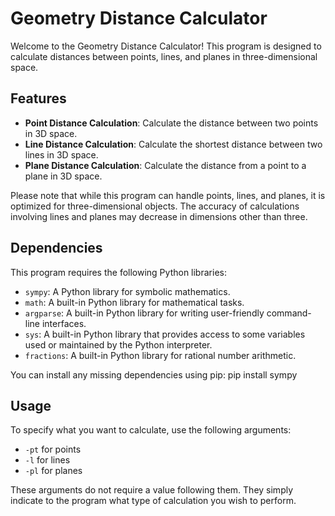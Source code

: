 # Geometry Distance Calculator

Welcome to the Geometry Distance Calculator! This program is designed to calculate distances between points, lines, and planes in three-dimensional space.

## Features
- **Point Distance Calculation**: Calculate the distance between two points in 3D space.
- **Line Distance Calculation**: Calculate the shortest distance between two lines in 3D space.
- **Plane Distance Calculation**: Calculate the distance from a point to a plane in 3D space.

Please note that while this program can handle points, lines, and planes, it is optimized for three-dimensional objects. The accuracy of calculations involving lines and planes may decrease in dimensions other than three.

## Dependencies
This program requires the following Python libraries:
- `sympy`: A Python library for symbolic mathematics.
- `math`: A built-in Python library for mathematical tasks.
- `argparse`: A built-in Python library for writing user-friendly command-line interfaces.
- `sys`: A built-in Python library that provides access to some variables used or maintained by the Python interpreter.
- `fractions`: A built-in Python library for rational number arithmetic.

You can install any missing dependencies using pip:
pip install sympy

## Usage
To specify what you want to calculate, use the following arguments:
- `-pt` for points
- `-l` for lines
- `-pl` for planes

These arguments do not require a value following them. They simply indicate to the program what type of calculation you wish to perform.
